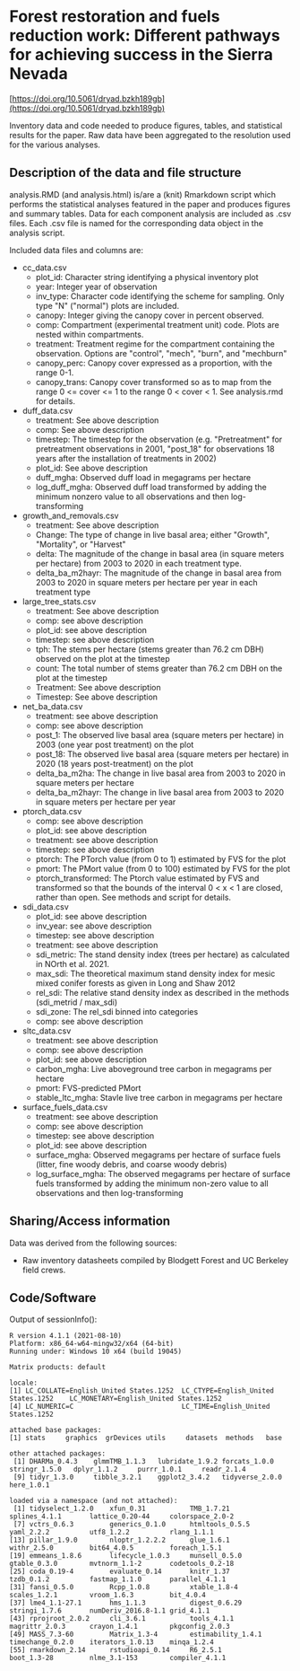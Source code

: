 # Forest restoration and fuels reduction work: Different pathways for achieving success in the Sierra Nevada

[https://doi.org/10.5061/dryad.bzkh189gb](https://doi.org/10.5061/dryad.bzkh189gb)

Inventory data and code needed to produce figures, tables, and statistical results for the paper. Raw data have been aggregated to the resolution used for the various analyses.

## Description of the data and file structure

analysis.RMD (and analysis.html) is/are a (knit) Rmarkdown script which performs the statistical analyses featured in the paper and produces figures and summary tables. Data for each component analysis are included as .csv files. Each .csv file is named for the corresponding data object in the analysis script.

Included data files and columns are:

* cc\_data.csv
    * plot\_id: Character string identifying a physical inventory plot
    * year: Integer year of observation
    * inv\_type: Character code identifying the scheme for sampling. Only type "N"
        ("normal") plots are included.
    * canopy: Integer giving the canopy cover in percent observed.
    * comp: Compartment (experimental treatment unit) code. Plots are nested within compartments.
    * treatment: Treatment regime for the compartment containing the observation. Options are "control", "mech", "burn", and "mechburn"
    * canopy\_perc: Canopy cover expressed as a proportion, with the range 0-1.
    * canopy\_trans: Canopy cover transformed so as to map from the range 0 &lt;= cover &lt;= 1 to the range 0 &lt; cover &lt; 1. See analysis.rmd for details.
* duff\_data.csv
    * treatment: See above description
    * comp: See above description
    * timestep: The timestep for the observation (e.g. "Pretreatment" for pretreatment observations in 2001, "post\_18" for observations 18 years after the installation of treatments in 2002)
    * plot\_id: See above description
    * duff\_mgha: Observed duff load in megagrams per hectare
    * log\_duff\_mgha: Observed duff load transformed by adding the minimum nonzero value to all observations and then log-transforming
* growth\_and\_removals.csv
    * treatment: See above description
    * Change: The type of change in live basal area; either "Growth", "Mortality", or "Harvest"
    * delta: The magnitude of the change in basal area (in square meters per hectare) from 2003 to 2020 in each treatment type.
    * delta\_ba\_m2hayr: The magnitude of the change in basal area from 2003 to 2020 in square meters per hectare per year in each treatment type
* large\_tree\_stats.csv
    * treatment: See above description
    * comp: see above description
    * plot\_id: see above description
    * timestep: see above description
    * tph: The stems per hectare (stems greater than 76.2 cm DBH) observed on the plot at the timestep
    * count: The total number of stems greater than 76.2 cm DBH on the plot at the timestep
    * Treatment: See above description
    * Timestep: See above description
* net\_ba\_data.csv
    * treatment: see above description
    * comp: see above description
    * post\_1: The observed live basal area (square meters per hectare) in 2003 (one year post treatment) on the plot
    * post\_18: The observed live basal area (square meters per hectare) in 2020 (18 years post-treatment) on the plot
    * delta\_ba\_m2ha: The change in live basal area from 2003 to 2020 in square meters per hectare
    * delta\_ba\_m2hayr: The change in live basal area from 2003 to 2020 in square meters per hectare per year
* ptorch\_data.csv
    * comp: see above description
    * plot\_id: see above description
    * treatment: see above description
    * timestep: see above description
    * ptorch: The PTorch value (from 0 to 1) estimated by FVS for the plot
    * pmort: The PMort value (from 0 to 100) estimated by FVS for the plot
    * ptorch\_transformed: The Ptorch value estimated by FVS and transformed so that the bounds of the interval 0 &lt; x &lt; 1 are closed, rather than open. See methods and script for details.
* sdi\_data.csv
    * plot\_id: see above description
    * inv\_year: see above description
    * timestep: see above description
    * treatment: see above description
    * sdi\_metric: The stand density index (trees per hectare) as calculated in NOrth et al. 2021.
    * max\_sdi: The theoretical maximum stand density index for mesic mixed conifer forests as given in Long and Shaw 2012
    * rel\_sdi: The relative stand density index as described in the methods (sdi\_metrid / max\_sdi)
    * sdi\_zone: The rel\_sdi binned into categories
    * comp: see above description
* sltc\_data.csv
    * treatment: see above description
    * comp: see above description
    * plot\_id: see above description
    * carbon\_mgha: Live aboveground tree carbon in megagrams per hectare
    * pmort: FVS-predicted PMort
    * stable\_ltc\_mgha: Stavle live tree carbon in megagrams per hectare
* surface\_fuels\_data.csv
    * treatment: see above description
    * comp: see above description
    * timestep: see above description
    * plot\_id: see above description
    * surface\_mgha: Observed megagrams per hectare of surface fuels (litter, fine woody debris, and coarse woody debris)
    * log\_surface\_mgha: The observed megagrams per hectare of surface fuels transformed by adding the minimum non-zero value to all observations and then log-transforming

## Sharing/Access information

Data was derived from the following sources:

* Raw inventory datasheets compiled by Blodgett Forest and UC Berkeley field crews.

## Code/Software

Output of sessionInfo():

```
R version 4.1.1 (2021-08-10)
Platform: x86_64-w64-mingw32/x64 (64-bit)
Running under: Windows 10 x64 (build 19045)

Matrix products: default

locale:
[1] LC_COLLATE=English_United States.1252  LC_CTYPE=English_United States.1252    LC_MONETARY=English_United States.1252
[4] LC_NUMERIC=C                           LC_TIME=English_United States.1252    

attached base packages:
[1] stats     graphics  grDevices utils     datasets  methods   base     

other attached packages:
 [1] DHARMa_0.4.3    glmmTMB_1.1.3   lubridate_1.9.2 forcats_1.0.0   stringr_1.5.0   dplyr_1.1.2     purrr_1.0.1     readr_2.1.4    
 [9] tidyr_1.3.0     tibble_3.2.1    ggplot2_3.4.2   tidyverse_2.0.0 here_1.0.1     

loaded via a namespace (and not attached):
 [1] tidyselect_1.2.0    xfun_0.31           TMB_1.7.21          splines_4.1.1       lattice_0.20-44     colorspace_2.0-2   
 [7] vctrs_0.6.3         generics_0.1.0      htmltools_0.5.5     yaml_2.2.2          utf8_1.2.2          rlang_1.1.1        
[13] pillar_1.9.0        nloptr_1.2.2.2      glue_1.6.1          withr_2.5.0         bit64_4.0.5         foreach_1.5.1      
[19] emmeans_1.8.6       lifecycle_1.0.3     munsell_0.5.0       gtable_0.3.0        mvtnorm_1.1-2       codetools_0.2-18   
[25] coda_0.19-4         evaluate_0.14       knitr_1.37          tzdb_0.1.2          fastmap_1.1.0       parallel_4.1.1     
[31] fansi_0.5.0         Rcpp_1.0.8          xtable_1.8-4        scales_1.2.1        vroom_1.6.3         bit_4.0.4          
[37] lme4_1.1-27.1       hms_1.1.3           digest_0.6.29       stringi_1.7.6       numDeriv_2016.8-1.1 grid_4.1.1         
[43] rprojroot_2.0.2     cli_3.6.1           tools_4.1.1         magrittr_2.0.3      crayon_1.4.1        pkgconfig_2.0.3    
[49] MASS_7.3-60         Matrix_1.3-4        estimability_1.4.1  timechange_0.2.0    iterators_1.0.13    minqa_1.2.4        
[55] rmarkdown_2.14      rstudioapi_0.14     R6_2.5.1            boot_1.3-28         nlme_3.1-153        compiler_4.1.1     
```